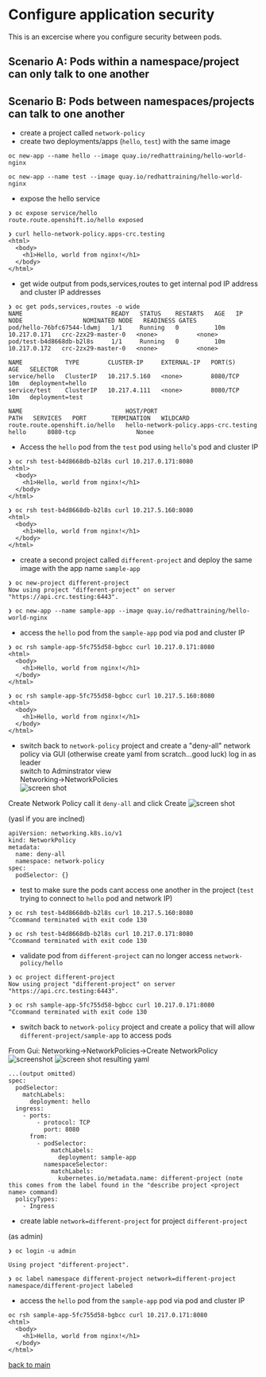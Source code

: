 # Configure application security

This is an excercise where you configure security between pods.  

## Scenario A: Pods within a namespace/project can only talk to one another 
## Scenario B: Pods between namespaces/projects can talk to one another  

- create a project called `network-policy` 
- create two deployments/apps (`hello`, `test`) with the same image
```
oc new-app --name hello --image quay.io/redhattraining/hello-world-nginx  

oc new-app --name test --image quay.io/redhattraining/hello-world-nginx

```
- expose the hello service
```
❯ oc expose service/hello   
route.route.openshift.io/hello exposed

❯ curl hello-network-policy.apps-crc.testing                                    
<html>
  <body>
    <h1>Hello, world from nginx!</h1>
  </body>
</html>
```

- get wide output from pods,services,routes to get internal pod IP address and cluster IP addresses
```
❯ oc get pods,services,routes -o wide             
NAME                         READY   STATUS    RESTARTS   AGE   IP             NODE                 NOMINATED NODE   READINESS GATES
pod/hello-76bfc67544-ldwmj   1/1     Running   0          10m   10.217.0.171   crc-2zx29-master-0   <none>           <none>
pod/test-b4d8668db-b2l8s     1/1     Running   0          10m   10.217.0.172   crc-2zx29-master-0   <none>           <none>

NAME            TYPE        CLUSTER-IP     EXTERNAL-IP   PORT(S)    AGE   SELECTOR
service/hello   ClusterIP   10.217.5.160   <none>        8080/TCP   10m   deployment=hello
service/test    ClusterIP   10.217.4.111   <none>        8080/TCP   10m   deployment=test

NAME                             HOST/PORT                               PATH   SERVICES   PORT       TERMINATION   WILDCARD
route.route.openshift.io/hello   hello-network-policy.apps-crc.testing          hello      8080-tcp                 Nonee
```

- Access the `hello` pod from the `test` pod using `hello`'s pod and cluster IP
```
❯ oc rsh test-b4d8668db-b2l8s curl 10.217.0.171:8080
<html>
  <body>
    <h1>Hello, world from nginx!</h1>
  </body>
</html>

❯ oc rsh test-b4d8668db-b2l8s curl 10.217.5.160:8080
<html>
  <body>
    <h1>Hello, world from nginx!</h1>
  </body>
</html>
```
  
- create a second project called `different-project` and deploy the same image with the app name `sample-app`

```
❯ oc new-project different-project                                       
Now using project "different-project" on server "https://api.crc.testing:6443".

❯ oc new-app --name sample-app --image quay.io/redhattraining/hello-world-nginx
```
- access the `hello` pod from the `sample-app` pod via pod and cluster IP
```
❯ oc rsh sample-app-5fc755d58-bgbcc curl 10.217.0.171:8080                     
<html>
  <body>
    <h1>Hello, world from nginx!</h1>
  </body>
</html>

❯ oc rsh sample-app-5fc755d58-bgbcc curl 10.217.5.160:8080
<html>
  <body>
    <h1>Hello, world from nginx!</h1>
  </body>
</html>
```

- switch back to `network-policy` project and create a "deny-all" network policy
via GUI  (otherwise create yaml from scratch...good luck)
log in as leader  
switch to Adminstrator view  
Networking->NetworkPolicies  
![screen shot](/img/image1.png) 

Create Network Policy
call it `deny-all` and click Create
![screen shot](/img/image2.png)

(yasl if you are inclned)
```
apiVersion: networking.k8s.io/v1
kind: NetworkPolicy
metadata:
  name: deny-all
  namespace: network-policy
spec:
  podSelector: {}
```
- test to make sure the pods cant access one another in the project (`test` trying to connect to `hello` pod and network IP)
```
❯ oc rsh test-b4d8668db-b2l8s curl 10.217.5.160:8080
^Ccommand terminated with exit code 130

❯ oc rsh test-b4d8668db-b2l8s curl 10.217.0.171:8080
^Ccommand terminated with exit code 130
```
- validate pod from `different-project` can no longer access `network-policy/hello`
```
❯ oc project different-project                                                 
Now using project "different-project" on server "https://api.crc.testing:6443".

❯ oc rsh sample-app-5fc755d58-bgbcc curl 10.217.0.171:8080                     
^Ccommand terminated with exit code 130
```

- switch back to `network-policy` project and create a policy that will allow `different-project/sample-app` to access pods

From Gui: Networking->NetworkPolicies->Create NetworkPolicy
![screenshot](img/image3.png)
![screen shot](img/image4.png)
resulting yaml
```
...(output omitted)
spec:
  podSelector:
    matchLabels:
      deployment: hello
  ingress:
    - ports:
        - protocol: TCP
          port: 8080
      from:
        - podSelector:
            matchLabels:
              deployment: sample-app
          namespaceSelector:
            matchLabels:
              kubernetes.io/metadata.name: different-project (note this comes from the label found in the "describe project <project name> command)
  policyTypes:
    - Ingress
```
- create lable `network=different-project` for project `different-project`

(as admin)
```
❯ oc login -u admin                                             

Using project "different-project".

❯ oc label namespace different-project network=different-project
namespace/different-project labeled
```  

- access the `hello` pod from the `sample-app` pod via pod and cluster IP 
```
oc rsh sample-app-5fc755d58-bgbcc curl 10.217.0.171:8080 
<html>
  <body>
    <h1>Hello, world from nginx!</h1>
  </body>
</html>
```
  
  
  [back to main](../README.md) 
